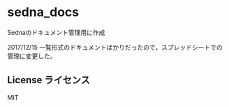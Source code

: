 # sedna_docs
Sednaのドキュメント管理用に作成

2017/12/15 一覧形式のドキュメントばかりだったので，スプレッドシートでの管理に変更した。

## License ライセンス
MIT

